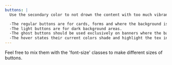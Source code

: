 ```yaml
---
buttons: |
  Use the secondary color to not drown the content with too much vibrance, whilst the text in the button will have a more vibrant color to help signal the purpose of it.

  -The regular buttons are for cards, forms and where the background is a light color.
  -The light buttons are for dark background areas.
  -The ghost buttons should be used exclusively on banners where the background is an image.
  -The hover states their current colors shade and highlight the tex in orange to help instantly bring attention to the purpose of the action..
---
```

Feel free to mix them with the 'font-size' classes to make different sizes of buttons.
